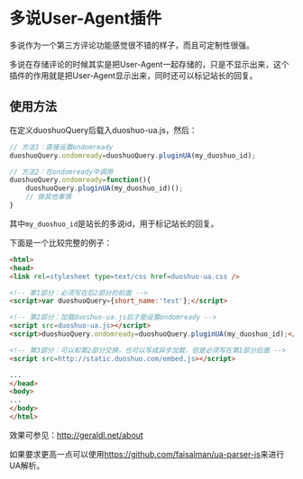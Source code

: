 多说User-Agent插件
===

多说作为一个第三方评论功能感觉很不错的样子，而且可定制性很强。

多说在存储评论的时候其实是把User-Agent一起存储的，只是不显示出来，这个插件的作用就是把User-Agent显示出来，同时还可以标记站长的回复。

使用方法
---
在定义duoshuoQuery后载入duoshuo-ua.js，然后：
``` javascript
// 方法1：直接设置ondomready
duoshuoQuery.ondomready=duoshuoQuery.pluginUA(my_duoshuo_id);

// 方法2：在ondomready中调用
duoshuoQuery.ondomready=function(){
	duoshuoQuery.pluginUA(my_duoshuo_id)();
	// 做其他事情
}
```
其中`my_duoshuo_id`是站长的多说id，用于标记站长的回复。

下面是一个比较完整的例子：
``` HTML
<html>
<head>
<link rel=stylesheet type=text/css href=duoshuo-ua.css />

<!-- 第1部分：必须写在后2部分的前面 -->
<script>var duoshuoQuery={short_name:'test'};</script>

<!-- 第2部分：加载duoshuo-ua.js后才能设置ondomready -->
<script src=duoshuo-ua.js></script>
<script>duoshuoQuery.ondomready=duoshuoQuery.pluginUA(my_duoshuo_id);</script>

<!-- 第3部分：可以和第2部分交换，也可以写成异步加载，但是必须写在第1部分后面 -->
<script src=http://static.duoshuo.com/embed.js></script>

...
</head>
<body>
...
</body>
</html>
```

效果可参见：<http://geraldl.net/about>

如果要求更高一点可以使用<https://github.com/faisalman/ua-parser-js>来进行UA解析。
